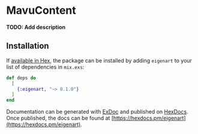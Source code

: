 # MavuContent

**TODO: Add description**

## Installation

If [available in Hex](https://hex.pm/docs/publish), the package can be installed
by adding `eigenart` to your list of dependencies in `mix.exs`:

```elixir
def deps do
  [
    {:eigenart, "~> 0.1.0"}
  ]
end
```

Documentation can be generated with [ExDoc](https://github.com/elixir-lang/ex_doc)
and published on [HexDocs](https://hexdocs.pm). Once published, the docs can
be found at [https://hexdocs.pm/eigenart](https://hexdocs.pm/eigenart).

